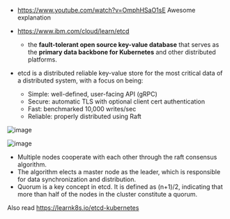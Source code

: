 * https://www.youtube.com/watch?v=OmphHSaO1sE Awesome explanation

* https://www.ibm.com/cloud/learn/etcd
  * the **fault-tolerant open source key-value database** that serves as the **primary data backbone for Kubernetes** and other distributed platforms.

* etcd is a distributed reliable key-value store for the most critical data of a distributed system, with a focus on being:
  * Simple: well-defined, user-facing API (gRPC)
  * Secure: automatic TLS with optional client cert authentication
  * Fast: benchmarked 10,000 writes/sec
  * Reliable: properly distributed using Raft
  
![image](https://user-images.githubusercontent.com/19663316/195422255-8c417e55-8238-4181-98f7-63d8f14e4b16.png)
  
  
![image](https://user-images.githubusercontent.com/19663316/195421754-2c3920bf-5b92-4312-89f1-c3ee7001e80a.png)

* Multiple nodes cooperate with each other through the raft consensus algorithm. 
* The algorithm elects a master node as the leader, which is responsible for data synchronization and distribution. 
* Quorum is a key concept in etcd. It is defined as (n+1)/2, indicating that more than half of the nodes in the cluster constitute a quorum. 

Also read https://learnk8s.io/etcd-kubernetes
